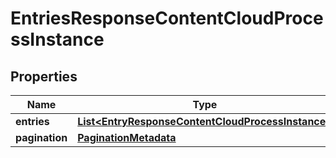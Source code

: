 # EntriesResponseContentCloudProcessInstance

## Properties
Name | Type | Description | Notes
------------ | ------------- | ------------- | -------------
**entries** | [**List&lt;EntryResponseContentCloudProcessInstance&gt;**](EntryResponseContentCloudProcessInstance.md) |  |  [optional]
**pagination** | [**PaginationMetadata**](PaginationMetadata.md) |  |  [optional]
